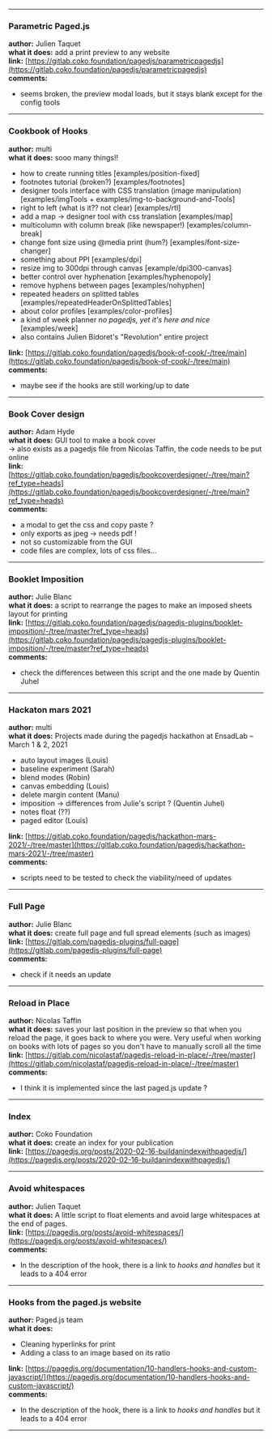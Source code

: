 ___
### Parametric Paged.js  
**author:** Julien Taquet  
**what it does:** add a print preview to any website  
**link:** [https://gitlab.coko.foundation/pagedjs/parametricpagedjs](https://gitlab.coko.foundation/pagedjs/parametricpagedjs)  
**comments:**  
- seems broken, the preview modal loads, but it stays blank except for the config tools
___

### Cookbook of Hooks  
**author:** multi  
**what it does:** sooo many things!!  
- how to create running titles [examples/position-fixed]  
- footnotes tutorial (broken?) [examples/footnotes]  
- designer tools interface with CSS translation (image manipulation) [examples/imgTools + examples/img-to-background-and-Tools]  
- right to left (what is it?? not clear) [examples/rtl]  
- add a map → designer tool with css translation [examples/map]  
- multicolumn with column break (like newspaper!) [examples/column-break]  
- change font size using @media print (hum?) [examples/font-size-changer]  
- something about PPI [examples/dpi]
- resize img to 300dpi through canvas [example/dpi300-canvas]  
- better control over hyphenation [examples/hyphenopoly]  
- remove hyphens between pages [examples/nohyphen]  
- repeated headers on splitted tables [examples/repeatedHeaderOnSplittedTables]  
- about color profiles [examples/color-profiles]  
- a kind of week planner *no pagedjs, yet it's here and nice* [examples/week]  
- also contains Julien Bidoret's "Revolution" entire project  

**link:** [https://gitlab.coko.foundation/pagedjs/book-of-cook/-/tree/main](https://gitlab.coko.foundation/pagedjs/book-of-cook/-/tree/main)  
**comments:**  
- maybe see if the hooks are still working/up to date
___  

### Book Cover design  
**author:** Adam Hyde  
**what it does:** GUI tool to make a book cover  
→ also exists as a pagedjs file from Nicolas Taffin, the code needs to be put online  
**link:** [https://gitlab.coko.foundation/pagedjs/bookcoverdesigner/-/tree/main?ref_type=heads](https://gitlab.coko.foundation/pagedjs/bookcoverdesigner/-/tree/main?ref_type=heads)  
**comments:**  
- a modal to get the css and copy paste ?  
- only exports as jpeg → needs pdf !  
- not so customizable from the GUI
- code files are complex, lots of css files...
___

### Booklet Imposition  
**author:** Julie Blanc  
**what it does:** a script to rearrange the pages to make an imposed sheets layout for printing  
**link:** [https://gitlab.coko.foundation/pagedjs/pagedjs-plugins/booklet-imposition/-/tree/master?ref_type=heads](https://gitlab.coko.foundation/pagedjs/pagedjs-plugins/booklet-imposition/-/tree/master?ref_type=heads)  
**comments:**  
- check the differences between this script and the one made by Quentin Juhel
___

### Hackaton mars 2021  
**author:** multi   
**what it does:** Projects made during the pagedjs hackathon at EnsadLab – March 1 & 2, 2021  
- auto layout images (Louis)
- baseline experiment (Sarah)
- blend modes (Robin)
- canvas embedding (Louis)
- delete margin content (Manu)
- imposition → differences from Julie's script ? (Quentin Juhel)
- notes float (??)
- paged editor (Louis)  

**link:** [https://gitlab.coko.foundation/pagedjs/hackathon-mars-2021/-/tree/master](https://gitlab.coko.foundation/pagedjs/hackathon-mars-2021/-/tree/master)  
**comments:**  
- scripts need to be tested to check the viability/need of updates
___

### Full Page  
**author:** Julie Blanc   
**what it does:** create full page and full spread elements (such as images)  
**link:** [https://gitlab.com/pagedjs-plugins/full-page](https://gitlab.com/pagedjs-plugins/full-page)  
**comments:**  
- check if it needs an update
___

### Reload in Place  
**author:** Nicolas Taffin   
**what it does:** saves your last position in the preview so that when you reload the page, it goes back to where you were. Very useful when working on books with lots of pages so you don't have to manually scroll all the time  
**link:** [https://gitlab.com/nicolastaf/pagedjs-reload-in-place/-/tree/master](https://gitlab.com/nicolastaf/pagedjs-reload-in-place/-/tree/master)  
**comments:**  
- I think it is implemented since the last paged.js update ?
___

### Index  
**author:** Coko Foundation   
**what it does:** create an index for your publication  
**link:** [https://pagedjs.org/posts/2020-02-16-buildanindexwithpagedjs/](https://pagedjs.org/posts/2020-02-16-buildanindexwithpagedjs/)  
___

### Avoid whitespaces  
**author:** Julien Taquet   
**what it does:** A little script to float elements and avoid large whitespaces at the end of pages.  
**link:** [https://pagedjs.org/posts/avoid-whitespaces/](https://pagedjs.org/posts/avoid-whitespaces/)  
**comments:**  
- In the description of the hook, there is a link to *hooks and handles* but it leads to a 404 error
___

### Hooks from the paged.js website  
**author:** Paged.js team   
**what it does:**  
- Cleaning hyperlinks for print
- Adding a class to an image based on its ratio  

**link:** [https://pagedjs.org/documentation/10-handlers-hooks-and-custom-javascript/](https://pagedjs.org/documentation/10-handlers-hooks-and-custom-javascript/)  
**comments:**  
- In the description of the hook, there is a link to *hooks and handles* but it leads to a 404 error
___